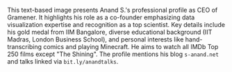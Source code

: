 This text-based image presents Anand S.'s professional profile as CEO of Gramener. It highlights his role as a co-founder emphasizing data visualization expertise and recognition as a top scientist. Key details include his gold medal from IIM Bangalore, diverse educational background (IIT Madras, London Business School), and personal interests like hand-transcribing comics and playing Minecraft. He aims to watch all IMDb Top 250 films except "The Shining". The profile mentions his blog `s-anand.net` and talks linked via `bit.ly/anandtalks`.